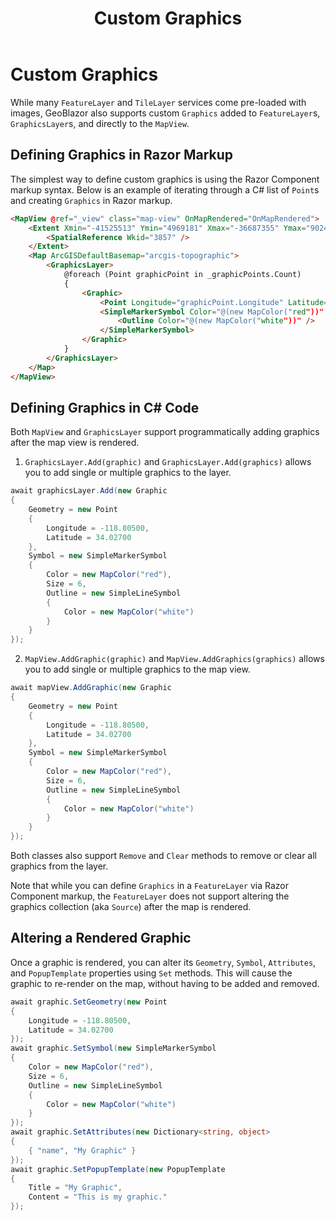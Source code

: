 ﻿---
layout: page
title: "Custom Graphics"
nav_order: 6
---

# Custom Graphics

While many `FeatureLayer` and `TileLayer` services come pre-loaded with images, GeoBlazor also supports custom
`Graphics` added to `FeatureLayer`s, `GraphicsLayer`s, and directly to the `MapView`.

## Defining Graphics in Razor Markup

The simplest way to define custom graphics is using the Razor Component markup syntax. Below is an example of 
iterating through a C# list of `Point`s and creating `Graphics` in Razor markup.

```html
<MapView @ref="_view" class="map-view" OnMapRendered="OnMapRendered">
    <Extent Xmin="-41525513" Ymin="4969181" Xmax="-36687355" Ymax="9024624">
        <SpatialReference Wkid="3857" />
    </Extent>
    <Map ArcGISDefaultBasemap="arcgis-topographic">
        <GraphicsLayer>
            @foreach (Point graphicPoint in _graphicPoints.Count)
            {
                <Graphic>
                    <Point Longitude="graphicPoint.Longitude" Latitude="graphicPoint.Latitude" />
                    <SimpleMarkerSymbol Color="@(new MapColor("red"))" Size="6">
                        <Outline Color="@(new MapColor("white"))" />
                    </SimpleMarkerSymbol>
                </Graphic>
            }
        </GraphicsLayer>
    </Map>
</MapView>
```

## Defining Graphics in C# Code

Both `MapView` and `GraphicsLayer` support programmatically adding graphics after the map view is rendered.

1. `GraphicsLayer.Add(graphic)` and `GraphicsLayer.Add(graphics)` allows you to add single or multiple graphics to the layer.
```csharp
await graphicsLayer.Add(new Graphic
{
    Geometry = new Point
    {
        Longitude = -118.80500,
        Latitude = 34.02700
    },
    Symbol = new SimpleMarkerSymbol
    {
        Color = new MapColor("red"),
        Size = 6,
        Outline = new SimpleLineSymbol
        {
            Color = new MapColor("white")
        }
    }
});
```

2. `MapView.AddGraphic(graphic)` and `MapView.AddGraphics(graphics)` allows you to add single or multiple graphics to the map view.
```csharp
await mapView.AddGraphic(new Graphic
{
    Geometry = new Point
    {
        Longitude = -118.80500,
        Latitude = 34.02700
    },
    Symbol = new SimpleMarkerSymbol
    {
        Color = new MapColor("red"),
        Size = 6,
        Outline = new SimpleLineSymbol
        {
            Color = new MapColor("white")
        }
    }
});
```

Both classes also support `Remove` and `Clear` methods to remove or clear all graphics from the layer.

Note that while you can define `Graphics` in a `FeatureLayer` via Razor Component markup, the `FeatureLayer` does not support
altering the graphics collection (aka `Source`) after the map is rendered.

## Altering a Rendered Graphic

Once a graphic is rendered, you can alter its `Geometry`, `Symbol`, `Attributes`, and `PopupTemplate` properties using `Set` methods.
This will cause the graphic to re-render on the map, without having to be added and removed.

```csharp
await graphic.SetGeometry(new Point
{
    Longitude = -118.80500,
    Latitude = 34.02700
});
await graphic.SetSymbol(new SimpleMarkerSymbol
{
    Color = new MapColor("red"),
    Size = 6,
    Outline = new SimpleLineSymbol
    {
        Color = new MapColor("white")
    }
});
await graphic.SetAttributes(new Dictionary<string, object>
{
    { "name", "My Graphic" }
});
await graphic.SetPopupTemplate(new PopupTemplate
{
    Title = "My Graphic",
    Content = "This is my graphic."
});
```